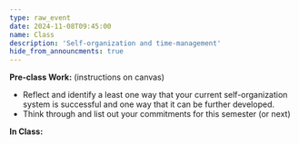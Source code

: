 ```yaml
---
type: raw_event
date: 2024-11-08T09:45:00
name: Class
description: 'Self-organization and time-management'
hide_from_announcments: true
---
```


**Pre-class Work:** (instructions on canvas)
* Reflect and identify a least one way that your current self-organization system is successful and one way that it can be further developed.
* Think through and list out your commitments for this semester (or next)


**In Class:**
<!-- * Guests: [Meaghan Fallano](https://academicresourcecenter.harvard.edu/people/meaghan-fallano){:target="_blank"}{:rel="noopener noreferrer"}, Assistant Director for STEM Support at [Harvard Academic Resource Center (ARC)](https://academicresourcecenter.harvard.edu/){:target="_blank"}{:rel="noopener noreferrer"}. -->




